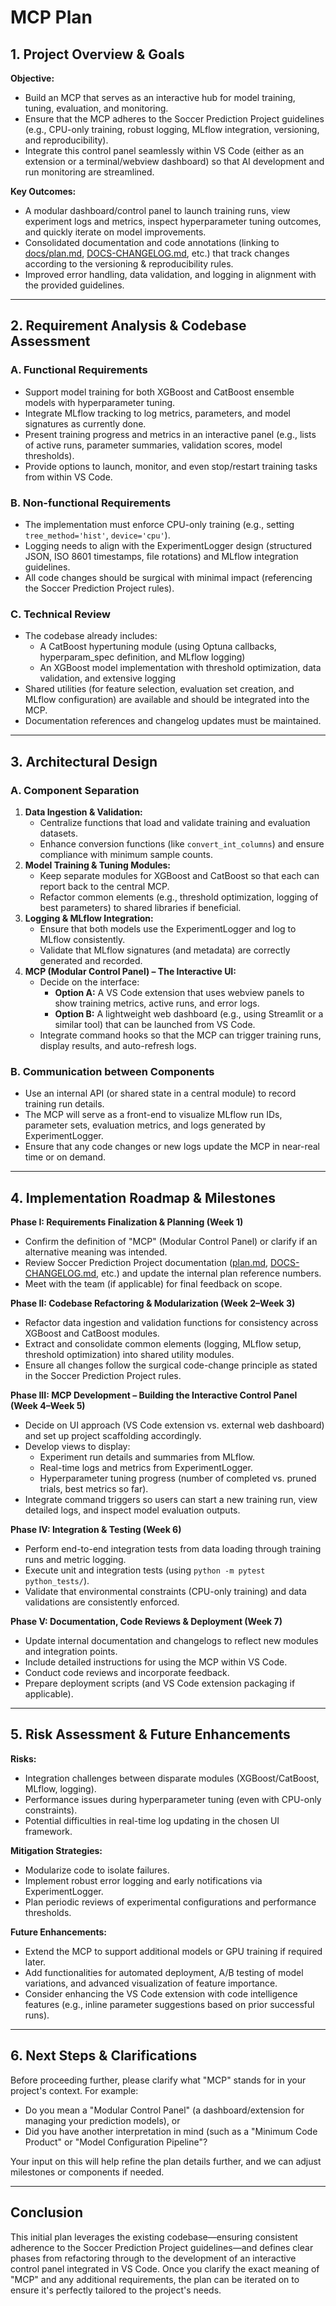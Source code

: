 # MCP Plan

## 1. Project Overview & Goals

**Objective:**
- Build an MCP that serves as an interactive hub for model training, tuning, evaluation, and monitoring.
- Ensure that the MCP adheres to the Soccer Prediction Project guidelines (e.g., CPU-only training, robust logging, MLflow integration, versioning, and reproducibility).
- Integrate this control panel seamlessly within VS Code (either as an extension or a terminal/webview dashboard) so that AI development and run monitoring are streamlined.

**Key Outcomes:**
- A modular dashboard/control panel to launch training runs, view experiment logs and metrics, inspect hyperparameter tuning outcomes, and quickly iterate on model improvements.
- Consolidated documentation and code annotations (linking to [docs/plan.md](../docs/plan.md), [DOCS-CHANGELOG.md](../DOCS-CHANGELOG.md), etc.) that track changes according to the versioning & reproducibility rules.
- Improved error handling, data validation, and logging in alignment with the provided guidelines.

---

## 2. Requirement Analysis & Codebase Assessment

### A. Functional Requirements
- Support model training for both XGBoost and CatBoost ensemble models with hyperparameter tuning.
- Integrate MLflow tracking to log metrics, parameters, and model signatures as currently done.
- Present training progress and metrics in an interactive panel (e.g., lists of active runs, parameter summaries, validation scores, model thresholds).
- Provide options to launch, monitor, and even stop/restart training tasks from within VS Code.

### B. Non-functional Requirements
- The implementation must enforce CPU-only training (e.g., setting `tree_method='hist'`, `device='cpu'`).
- Logging needs to align with the ExperimentLogger design (structured JSON, ISO 8601 timestamps, file rotations) and MLflow integration guidelines.
- All code changes should be surgical with minimal impact (referencing the Soccer Prediction Project rules).

### C. Technical Review
- The codebase already includes:
  - A CatBoost hypertuning module (using Optuna callbacks, hyperparam_spec definition, and MLflow logging)
  - An XGBoost model implementation with threshold optimization, data validation, and extensive logging
- Shared utilities (for feature selection, evaluation set creation, and MLflow configuration) are available and should be integrated into the MCP.
- Documentation references and changelog updates must be maintained.

---

## 3. Architectural Design

### A. Component Separation
1. **Data Ingestion & Validation:**
   - Centralize functions that load and validate training and evaluation datasets.
   - Enhance conversion functions (like `convert_int_columns`) and ensure compliance with minimum sample counts.
2. **Model Training & Tuning Modules:**
   - Keep separate modules for XGBoost and CatBoost so that each can report back to the central MCP.
   - Refactor common elements (e.g., threshold optimization, logging of best parameters) to shared libraries if beneficial.
3. **Logging & MLflow Integration:**
   - Ensure that both models use the ExperimentLogger and log to MLflow consistently.
   - Validate that MLflow signatures (and metadata) are correctly generated and recorded.
4. **MCP (Modular Control Panel) – The Interactive UI:**
   - Decide on the interface:
     - **Option A:** A VS Code extension that uses webview panels to show training metrics, active runs, and error logs.
     - **Option B:** A lightweight web dashboard (e.g., using Streamlit or a similar tool) that can be launched from VS Code.
   - Integrate command hooks so that the MCP can trigger training runs, display results, and auto-refresh logs.

### B. Communication between Components
- Use an internal API (or shared state in a central module) to record training run details.
- The MCP will serve as a front-end to visualize MLflow run IDs, parameter sets, evaluation metrics, and logs generated by ExperimentLogger.
- Ensure that any code changes or new logs update the MCP in near-real time or on demand.

---

## 4. Implementation Roadmap & Milestones

**Phase I: Requirements Finalization & Planning (Week 1)**
- Confirm the definition of "MCP" (Modular Control Panel) or clarify if an alternative meaning was intended.
- Review Soccer Prediction Project documentation ([plan.md](../docs/plan.md), [DOCS-CHANGELOG.md](../DOCS-CHANGELOG.md), etc.) and update the internal plan reference numbers.
- Meet with the team (if applicable) for final feedback on scope.

**Phase II: Codebase Refactoring & Modularization (Week 2–Week 3)**
- Refactor data ingestion and validation functions for consistency across XGBoost and CatBoost modules.
- Extract and consolidate common elements (logging, MLflow setup, threshold optimization) into shared utility modules.
- Ensure all changes follow the surgical code-change principle as stated in the Soccer Prediction Project rules.

**Phase III: MCP Development – Building the Interactive Control Panel (Week 4–Week 5)**
- Decide on UI approach (VS Code extension vs. external web dashboard) and set up project scaffolding accordingly.
- Develop views to display:
  - Experiment run details and summaries from MLflow.
  - Real-time logs and metrics from ExperimentLogger.
  - Hyperparameter tuning progress (number of completed vs. pruned trials, best metrics so far).
- Integrate command triggers so users can start a new training run, view detailed logs, and inspect model evaluation outputs.

**Phase IV: Integration & Testing (Week 6)**
- Perform end-to-end integration tests from data loading through training runs and metric logging.
- Execute unit and integration tests (using `python -m pytest python_tests/`).
- Validate that environmental constraints (CPU-only training) and data validations are consistently enforced.

**Phase V: Documentation, Code Reviews & Deployment (Week 7)**
- Update internal documentation and changelogs to reflect new modules and integration points.
- Include detailed instructions for using the MCP within VS Code.
- Conduct code reviews and incorporate feedback.
- Prepare deployment scripts (and VS Code extension packaging if applicable).

---

## 5. Risk Assessment & Future Enhancements

**Risks:**
- Integration challenges between disparate modules (XGBoost/CatBoost, MLflow, logging).
- Performance issues during hyperparameter tuning (even with CPU-only constraints).
- Potential difficulties in real-time log updating in the chosen UI framework.

**Mitigation Strategies:**
- Modularize code to isolate failures.
- Implement robust error logging and early notifications via ExperimentLogger.
- Plan periodic reviews of experimental configurations and performance thresholds.

**Future Enhancements:**
- Extend the MCP to support additional models or GPU training if required later.
- Add functionalities for automated deployment, A/B testing of model variations, and advanced visualization of feature importance.
- Consider enhancing the VS Code extension with code intelligence features (e.g., inline parameter suggestions based on prior successful runs).

---

## 6. Next Steps & Clarifications

Before proceeding further, please clarify what "MCP" stands for in your project's context. For example:
- Do you mean a "Modular Control Panel" (a dashboard/extension for managing your prediction models), or
- Did you have another interpretation in mind (such as a "Minimum Code Product" or "Model Configuration Pipeline"?

Your input on this will help refine the plan details further, and we can adjust milestones or components if needed.

---

## Conclusion

This initial plan leverages the existing codebase—ensuring consistent adherence to the Soccer Prediction Project guidelines—and defines clear phases from refactoring through to the development of an interactive control panel integrated in VS Code. Once you clarify the exact meaning of "MCP" and any additional requirements, the plan can be iterated on to ensure it's perfectly tailored to the project's needs. 